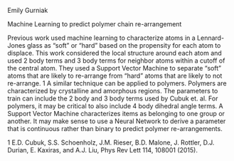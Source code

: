 Emily Gurniak

Machine Learning to predict polymer chain re-arrangement

Previous work used machine learning to characterize atoms in a Lennard-Jones glass as “soft” or “hard” based on the propensity for each atom to displace. This work considered the local structure around each atom and used 2 body terms and 3 body terms for neighbor atoms within a cutoff of the central atom. They used a Support Vector Machine to separate “soft” atoms that are likely to re-arrange from “hard” atoms that are likely to not re-arrange. 1 A similar technique can be applied to polymers. Polymers are characterized by crystalline and amorphous regions. The parameters to train can include the 2 body and 3 body terms used by Cubuk et. al. For polymers, it may be critical to also include 4 body dihedral angle terms. A Support Vector Machine characterizes items as belonging to one group or another. It may make sense to use a Neural Network to derive a parameter that is continuous rather than binary to predict polymer re-arrangements.



1 E.D. Cubuk, S.S. Schoenholz, J.M. Rieser, B.D. Malone, J. Rottler, D.J. Durian, E. Kaxiras, and A.J. Liu, Phys Rev Lett 114, 108001 (2015).
 
